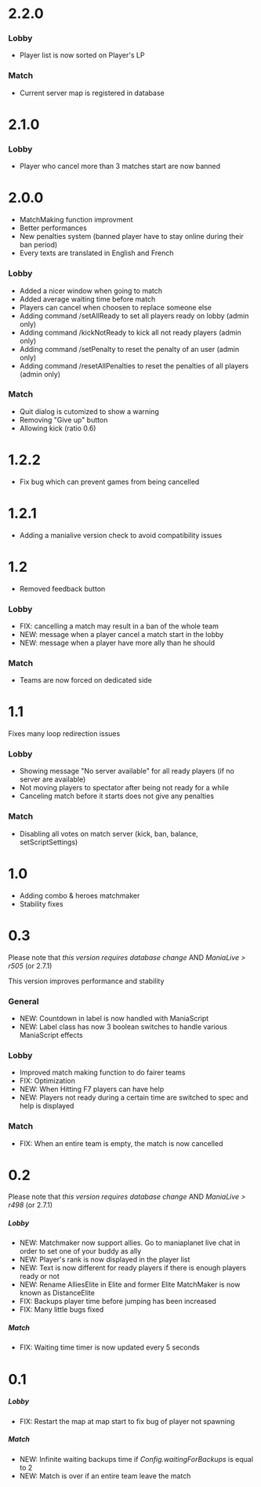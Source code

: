 # 2.2.0

### Lobby

 * Player list is now sorted on Player's LP

### Match

 * Current server map is registered in database

# 2.1.0

### Lobby

* Player who cancel more than 3 matches start are now banned

# 2.0.0

* MatchMaking function improvment 
* Better performances
* New penalties system (banned player have to stay online during their ban period)
* Every texts are translated in English and French

### Lobby

* Added a nicer window when going to match
* Added average waiting time before match
* Players can cancel when choosen to replace someone else
* Adding command /setAllReady to set all players ready on lobby (admin only)
* Adding command /kickNotReady to kick all not ready players (admin only)
* Adding command /setPenalty <login> to reset the penalty of an user (admin only)
* Adding command /resetAllPenalties to reset the penalties of all players (admin only)

### Match

* Quit dialog is cutomized to show a warning
* Removing "Give up" button
* Allowing kick (ratio 0.6)

# 1.2.2

* Fix bug which can prevent games from being cancelled

# 1.2.1

* Adding a manialive version check to avoid compatibility issues

# 1.2

* Removed feedback button

### Lobby

* FIX: cancelling a match may result in a ban of the whole team
* NEW: message when a player cancel a match start in the lobby
* NEW: message when a player have more ally than he should

### Match

* Teams are now forced on dedicated side

# 1.1

Fixes many loop redirection issues

### Lobby

* Showing message "No server available" for all ready players (if no server are available)
* Not moving players to spectator after being not ready for a while
* Canceling match before it starts does not give any penalties

### Match

* Disabling all votes on match server (kick, ban, balance, setScriptSettings)

# 1.0

* Adding combo & heroes matchmaker
* Stability fixes

# 0.3
Please note that *this version requires database change* AND *ManiaLive > r505* (or 2.7.1)

This version improves performance and stability

### General
* NEW: Countdown in label is now handled with ManiaScript
* NEW: Label class has now 3 boolean switches to handle various ManiaScript effects

### Lobby
* Improved match making function to do fairer teams
* FIX: Optimization
* NEW: When Hitting F7 players can have help
* NEW: Players not ready during a certain time are switched to spec and help is displayed

### Match
* FIX: When an entire team is empty, the match is now cancelled

# 0.2

Please note that *this version requires database change* AND *ManiaLive > r498* (or 2.7.1)

##### Lobby
* NEW: Matchmaker now support allies. Go to maniaplanet live chat in order to set one of your buddy as ally
* NEW: Player's rank is now displayed in the player list
* NEW: Text is now different for ready players if there is enough players ready or not
* NEW: Rename AlliesElite in Elite and former Elite MatchMaker is now known as DistanceElite
* FIX: Backups player time before jumping has been increased
* FIX: Many little bugs fixed

##### Match
* FIX: Waiting time timer is now updated every 5 seconds

# 0.1

##### Lobby
* FIX: Restart the map at map start to fix bug of player not spawning

##### Match
* NEW: Infinite waiting backups time if _Config.waitingForBackups_ is equal to 2
* NEW: Match is over if an entire team leave the match
